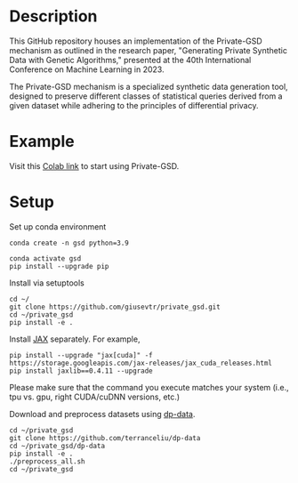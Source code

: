 
# Description 
This GitHub repository houses an implementation of the Private-GSD mechanism
as outlined in the research paper, "Generating Private Synthetic Data with
Genetic Algorithms," presented at the 40th International Conference
on Machine Learning in 2023.

The Private-GSD mechanism is a specialized synthetic data generation tool,
designed to preserve different classes of statistical queries derived
from a given dataset while adhering to the principles of differential privacy.

# Example 


Visit this [Colab link](https://colab.research.google.com/drive/1t49XFG51pmcIsRqAhF_veHbrbfrVZBuy?usp=sharing) to start using Private-GSD.


# Setup

Set up conda environment
````
conda create -n gsd python=3.9

conda activate gsd 
pip install --upgrade pip
````

Install via setuptools
````
cd ~/
git clone https://github.com/giusevtr/private_gsd.git
cd ~/private_gsd 
pip install -e .
````

Install [JAX](https://github.com/google/jax#installation) separately. For example,
````
pip install --upgrade "jax[cuda]" -f https://storage.googleapis.com/jax-releases/jax_cuda_releases.html
pip install jaxlib==0.4.11 --upgrade
````
Please make sure that the command you execute matches your system (i.e., tpu vs. gpu, right CUDA/cuDNN versions, etc.)

Download and preprocess datasets using [dp-data](https://github.com/terranceliu/dp-data).
````
cd ~/private_gsd 
git clone https://github.com/terranceliu/dp-data
cd ~/private_gsd/dp-data
pip install -e .
./preprocess_all.sh
cd ~/private_gsd
````
